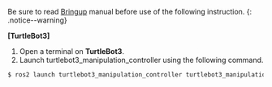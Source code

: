 
Be sure to read [Bringup](/docs/en/platform/turtlebot3/bringup/#bringup) manual before use of the following instruction.
{: .notice--warning}

**[TurtleBot3]** 

1. Open a terminal on **TurtleBot3**. 
2. Launch turtlebot3_manipulation_controller using the following command.
  ```bash
  $ ros2 launch turtlebot3_manipulation_controller turtlebot3_manipulation_controller.launch.py
  ```
<!-- 
**[TurtleBot3]** Launch rpicamera node
```bash
$ ROS_NAMESPACE=om_with_tb3 roslaunch turtlebot3_bringup turtlebot3_rpicamera.launch
``` -->
